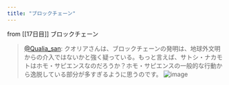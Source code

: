 ```yaml
---
title: "ブロックチェーン"
---
```


from [[17日目]]
ブロックチェーン
> [@Qualia_san](https://twitter.com/Qualia_san/status/1591450927797768194?s=20&t=SJMJrOB5E_phA9cmgSk_jQ): クオリアさんは、ブロックチェーンの発明は、地球外文明からの介入ではないかと強く疑っている。もっと言えば、サトシ・ナカモトはホモ・サピエンスなのだろうか？ホモ・サピエンスの一般的な行動から逸脱している部分が多すぎるように思うのです。
> ![image](https://pbs.twimg.com/media/FhX4J1qUUAAiLbZ.png)

